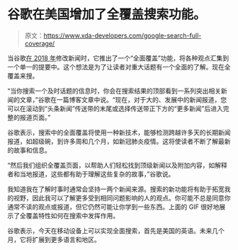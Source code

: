 # 谷歌在美国增加了全覆盖搜索功能。

> 原文：<https://www.xda-developers.com/google-search-full-coverage/>

当谷歌[在 2018 年](https://www.xda-developers.com/google-news-revamped-machine-learning/)修改新闻时，它推出了一个“全面覆盖”功能，将各种观点汇集到一个单一的提要中。这个想法是为了让读者对重大话题有一个全面的了解。现在全覆盖来搜。

“当你搜索一个及时话题的信息时，你会在搜索结果的顶部看到一系列突出相关新闻的文章，”谷歌在一篇博客文章中说。“现在，对于大的、发展中的新闻报道，您可以在滚动到“头条新闻”传送带的末尾或选择传送带正下方的“更多新闻”后进入完整的报道页面。”

谷歌表示，搜索中的全面覆盖将使用一种新技术，能够检测跨越许多天的长期新闻报道，如超级碗，到许多周和几个月，如新冠肺炎疫情。这将使读者不断了解最新的故事和信息。

“然后我们组织全覆盖页面，以帮助人们轻松找到顶级新闻以及附加内容，如解释者和当地报道，这些都有助于理解这些复杂的故事，”谷歌说。

我知道我在了解时事时通常会坚持一两个新闻来源。搜索的新功能将有助于拓宽我的视野，因此我可以了解更多受到相同问题影响的人的观点。你可能不总是同意你通常不读的观点或报道，但它仍然可能让你学到一些东西。上面的 GIF 很好地展示了全覆盖特性如何在搜索中发挥作用。

谷歌表示，今天在移动设备上可以实现全面搜索，首先是美国的英语。未来几个月，它将扩展到更多语言和地区。